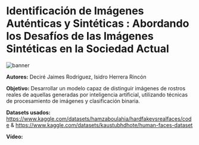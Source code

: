 # Identificación de Imágenes Auténticas y Sintéticas : Abordando los Desafíos de las Imágenes Sintéticas en la Sociedad Actual

![banner](https://github.com/user-attachments/assets/b2160924-6ec2-4ea7-b949-aa8890245c97)

**Autores:**
Deciré Jaimes Rodríguez, Isidro Herrera Rincón

**Objetivo:** 
Desarrollar un modelo capaz de distinguir imágenes de rostros reales de aquellas generadas por inteligencia artificial, utilizando técnicas de procesamiento de imágenes y clasificación binaria.

**Datasets usados:** https://www.kaggle.com/datasets/hamzaboulahia/hardfakevsrealfaces/code & https://www.kaggle.com/datasets/kaustubhdhote/human-faces-dataset

**Vídeo:** 
